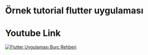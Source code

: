 # Örnek tutorial flutter uygulaması

# Youtube Link
[![Flutter Uygulaması Burç Rehberi](http://i3.ytimg.com/vi/N6s_F1fqWv8/hqdefault.jpg)](https://www.youtube.com/watch?v=N6s_F1fqWv8 "Flutter Uygulaması - Burçlar ve Özellikleri")
